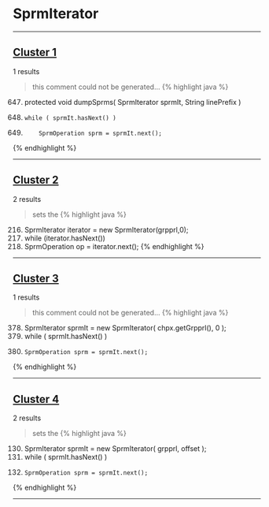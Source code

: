 # SprmIterator

***

## [Cluster 1](./1)
1 results
> this comment could not be generated...
{% highlight java %}
647. protected void dumpSprms( SprmIterator sprmIt, String linePrefix )
649.     while ( sprmIt.hasNext() )
651.         SprmOperation sprm = sprmIt.next();
{% endhighlight %}

***

## [Cluster 2](./2)
2 results
> sets the 
{% highlight java %}
216. SprmIterator iterator = new SprmIterator(grpprl,0);
217. while (iterator.hasNext())
219.   SprmOperation op = iterator.next();
{% endhighlight %}

***

## [Cluster 3](./3)
1 results
> this comment could not be generated...
{% highlight java %}
378. SprmIterator sprmIt = new SprmIterator( chpx.getGrpprl(), 0 );
379. while ( sprmIt.hasNext() )
381.     SprmOperation sprm = sprmIt.next();
{% endhighlight %}

***

## [Cluster 4](./4)
2 results
> sets the 
{% highlight java %}
130. SprmIterator sprmIt = new SprmIterator( grpprl, offset );
131. while ( sprmIt.hasNext() )
133.     SprmOperation sprm = sprmIt.next();
{% endhighlight %}

***

